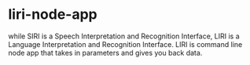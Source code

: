 # liri-node-app
while SIRI is a Speech Interpretation and Recognition Interface, LIRI is a Language Interpretation and Recognition Interface. LIRI is command line node app that takes in parameters and gives you back data.